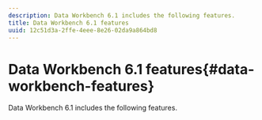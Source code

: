 ```yaml
---
description: Data Workbench 6.1 includes the following features.
title: Data Workbench 6.1 features
uuid: 12c51d3a-2ffe-4eee-8e26-02da9a864bd8
---
```


# Data Workbench 6.1 features{#data-workbench-features}

Data Workbench 6.1 includes the following features.

